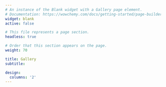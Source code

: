 ```yaml
---
# An instance of the Blank widget with a Gallery page element.
# Documentation: https://wowchemy.com/docs/getting-started/page-builder/
widget: blank
active: false

# This file represents a page section.
headless: true

# Order that this section appears on the page.
weight: 70

title: Gallery
subtitle:

design:
  columns: '2'
---
```


<!-- {{< gallery album="photos" >}} -->
